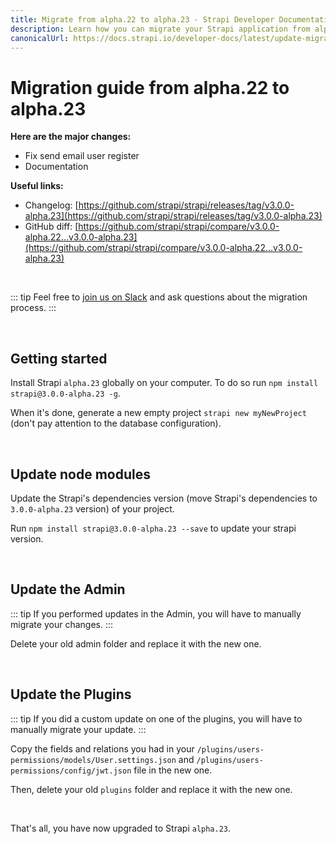 ```yaml
---
title: Migrate from alpha.22 to alpha.23 - Strapi Developer Documentation
description: Learn how you can migrate your Strapi application from alpha.22 to alpha.23.
canonicalUrl: https://docs.strapi.io/developer-docs/latest/update-migration-guides/migration-guides/migration-guide-alpha.22-to-alpha.23.html
---
```


# Migration guide from alpha.22 to alpha.23

**Here are the major changes:**

- Fix send email user register
- Documentation

**Useful links:**

- Changelog: [https://github.com/strapi/strapi/releases/tag/v3.0.0-alpha.23](https://github.com/strapi/strapi/releases/tag/v3.0.0-alpha.23)
- GitHub diff: [https://github.com/strapi/strapi/compare/v3.0.0-alpha.22...v3.0.0-alpha.23](https://github.com/strapi/strapi/compare/v3.0.0-alpha.22...v3.0.0-alpha.23)

<br>

::: tip
Feel free to [join us on Slack](http://slack.strapi.io) and ask questions about the migration process.
:::

<br>

## Getting started

Install Strapi `alpha.23` globally on your computer. To do so run `npm install strapi@3.0.0-alpha.23 -g`.

When it's done, generate a new empty project `strapi new myNewProject` (don't pay attention to the database configuration).

<br>

## Update node modules

Update the Strapi's dependencies version (move Strapi's dependencies to `3.0.0-alpha.23` version) of your project.

Run `npm install strapi@3.0.0-alpha.23 --save` to update your strapi version.

<br>

## Update the Admin

::: tip
If you performed updates in the Admin, you will have to manually migrate your changes.
:::

Delete your old admin folder and replace it with the new one.

<br>

## Update the Plugins

::: tip
If you did a custom update on one of the plugins, you will have to manually migrate your update.
:::

Copy the fields and relations you had in your `/plugins/users-permissions/models/User.settings.json` and `/plugins/users-permissions/config/jwt.json` file in the new one.

Then, delete your old `plugins` folder and replace it with the new one.

<br>

That's all, you have now upgraded to Strapi `alpha.23`.
